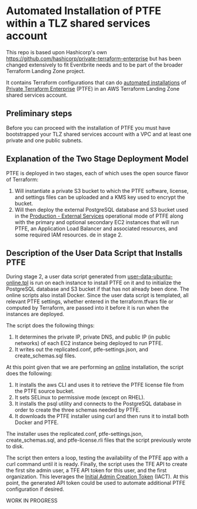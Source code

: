 # Automated Installation of PTFE within a TLZ shared services account

This repo is based upon Hashicorp's own https://github.com/hashicorp/private-terraform-enterprise but has been changed extensively to fit Eventbrite needs and to be part of the broader Terraform Landing Zone project.

It contains Terraform configurations that can do [automated installations](https://www.terraform.io/docs/enterprise/private/automating-the-installer.html) of [Private Terraform Enterprise](https://www.terraform.io/docs/enterprise/private/index.html) (PTFE) in an AWS Terraform Landing Zone shared services account.

## Preliminary steps
Before you can proceed with the installation of PTFE you must have bootstrapped your TLZ shared services account with a VPC and at least one private and one public subnets.

## Explanation of the Two Stage Deployment Model
PTFE is deployed in two stages, each of which uses the open source flavor of Terraform:
1. Will instantiate a private S3 bucket to which the PTFE software, license, and settings files can be uploaded and a KMS key used to encrypt the bucket.
2. Will then deploy the external PostgreSQL database and S3 bucket used in the [Production - External Services](https://www.terraform.io/docs/enterprise/private/preflight-installer.html#operational-mode-decision) operational mode of PTFE along with the primary and optional secondary EC2 instances that will run PTFE, an Application Load Balancer and associated resources, and some required IAM resources.
de in stage 2.

## Description of the User Data Script that Installs PTFE
During stage 2, a user data script generated from [user-data-ubuntu-online.tpl](./examples/aws/user-data-ubuntu-online.tpl) is run on each instance to install PTFE on it and to initialize the PostgreSQL database and S3 bucket if that has not already been done. The online scripts also install Docker. Since the user data script is templated, all relevant PTFE settings, whether entered in the terraform.tfvars file or computed by Terraform, are passed into it before it is run when the instances are deployed.

The script does the following things:
1. It determines the private IP, private DNS, and public IP (in public networks) of each EC2 instance being deployed to run PTFE.
2. It writes out the replicated.conf, ptfe-settings.json, and create_schemas.sql files.

At this point given that we are performing an [online](https://www.terraform.io/docs/enterprise/private/install-installer.html#run-the-installer-online) installation, the script does the following:
1. It installs the aws CLI and uses it to retrieve the PTFE license file from the PTFE source bucket.
2. It sets SELinux to permissive mode (except on RHEL).
3. It installs the psql utility and connects to the PostgreSQL database in order to create the three schemas needed by PTFE.
4. It downloads the PTFE installer using curl and then runs it to install both Docker and PTFE.

The installer uses the replicated.conf, ptfe-settings.json, create_schemas.sql, and ptfe-license.rli files that the script previously wrote to disk.

The script then enters a loop, testing the availability of the PTFE app with a curl command until it is ready. Finally, the script uses the TFE API to create the first site admin user, a TFE API token for this user, and the first organization. This leverages the [Initial Admin Creation Token](https://www.terraform.io/docs/enterprise/private/automating-initial-user.html) (IACT). At this point, the generated API token could be used to automate additional PTFE configuration if desired.



WORK IN PROGRESS